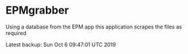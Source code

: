 # EPMgrabber
Using a database from the EPM app this application scrapes the files as required


Latest backup: Sun Oct 6 09:47:01 UTC 2019
